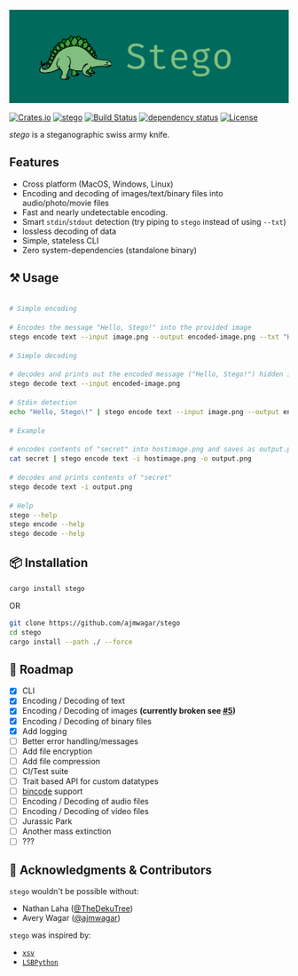 ![Stego](./img/logo.png)

[![Crates.io](https://img.shields.io/crates/v/stego.svg)](https://crates.io/crates/stego)
[![stego](https://docs.rs/stego/badge.svg)](https://docs.rs/stego)
[![Build Status](https://travis-ci.org/ajmwagar/stego.svg?branch=master)](https://travis-ci.org/ajmwagar/stego)
[![dependency status](https://deps.rs/repo/github/ajmwagar/stego/status.svg)](https://deps.rs/repo/github/ajmwagar/stego)
[![License](https://img.shields.io/crates/l/pbr.svg)](https://github.com/ajmwagar/stego/blob/master/LICENSE.md)




*stego* is a steganographic swiss army knife.

## Features

- Cross platform (MacOS, Windows, Linux)
- Encoding and decoding of images/text/binary files into audio/photo/movie files
- Fast and nearly undetectable encoding.
- Smart `stdin`/`stdout` detection (try piping to `stego` instead of using `--txt`)
- lossless decoding of data
- Simple, stateless CLI
- Zero system-dependencies (standalone binary) 

## ⚒ Usage

```bash

# Simple encoding

# Encodes the message "Hello, Stego!" into the provided image
stego encode text --input image.png --output encoded-image.png --txt "Hello, Stego\!" 

# Simple decoding

# decodes and prints out the encoded message ("Hello, Stego!") hidden in the provided image
stego decode text --input encoded-image.png 

# Stdin detection
echo "Hello, Stego\!" | stego encode text --input image.png --output encoded-image.png

# Example

# encodes contents of "secret" into hostimage.png and saves as output.png
cat secret | stego encode text -i hostimage.png -o output.png 

# decodes and prints contents of "secret"
stego decode text -i output.png

# Help
stego --help
stego encode --help
stego decode --help
```


## 📦 Installation

```bash
cargo install stego
```

OR

```bash
git clone https://github.com/ajmwagar/stego
cd stego
cargo install --path ./ --force
```

## 🚥 Roadmap

- [x] CLI
- [x] Encoding / Decoding of text
- [x] Encoding / Decoding of images **(currently broken see [#5](https://github.com/ajmwagar/stego/issues/5))**
- [x] Encoding / Decoding of binary files
- [x] Add logging
- [ ] Better error handling/messages
- [ ] Add file encryption
- [ ] Add file compression
- [ ] CI/Test suite
- [ ] Trait based API for custom datatypes
- [ ] [bincode](https://github.com/servo/bincode) support
- [ ] Encoding / Decoding of audio files
- [ ] Encoding / Decoding of video files
- [ ] Jurassic Park
- [ ] Another mass extinction
- [ ] ???

## 🤝 Acknowledgments & Contributors

`stego` wouldn't be possible without:

- Nathan Laha ([@TheDekuTree](https://github.com/TheDekuTree))
- Avery Wagar ([@ajmwagar](https://github.com/ajmwagar))

`stego` was inspired by:
- [`xsv`](https://github.com/BurntSushi/xsv)
- [`LSBPython`](https://github.com/RobinDavid/LSB-Steganography)
